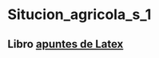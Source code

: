 # Situcion_agricola_s_1

## Libro [apuntes de Latex](https://metodos.fam.cie.uva.es/~latex/apuntes/apuntes3.pdf)

